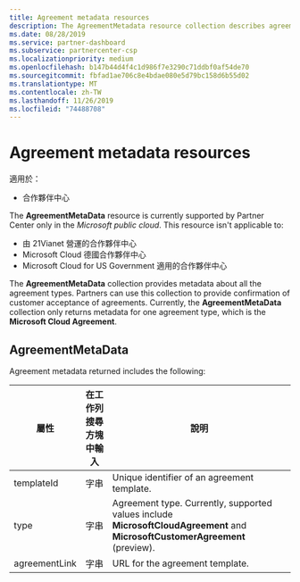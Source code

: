 ```yaml
---
title: Agreement metadata resources
description: The AgreementMetadata resource collection describes agreement types that partners can use to provide confirmation of customer acceptance.
ms.date: 08/28/2019
ms.service: partner-dashboard
ms.subservice: partnercenter-csp
ms.localizationpriority: medium
ms.openlocfilehash: b147b44d4f4c1d986f7e3290c71ddbf0af54de70
ms.sourcegitcommit: fbfad1ae706c8e4bdae080e5d79bc158d6b55d02
ms.translationtype: MT
ms.contentlocale: zh-TW
ms.lasthandoff: 11/26/2019
ms.locfileid: "74488708"
---
```

# <a name="agreement-metadata-resources"></a>Agreement metadata resources

適用於：

- 合作夥伴中心

The **AgreementMetaData** resource is currently supported by Partner Center only in the *Microsoft public cloud*. This resource isn't applicable to:

- 由 21Vianet 營運的合作夥伴中心
- Microsoft Cloud 德國合作夥伴中心
- Microsoft Cloud for US Government 適用的合作夥伴中心

The **AgreementMetaData** collection provides metadata about all the agreement types. Partners can use this collection to provide confirmation of customer acceptance of agreements. Currently, the **AgreementMetaData** collection only returns metadata for one agreement type, which is the **Microsoft Cloud Agreement**.

## <a name="agreementmetadata"></a>AgreementMetaData

Agreement metadata returned includes the following:

| 屬性      | 在工作列搜尋方塊中輸入               | 說明                                                                       |
|---------------|--------------------|-----------------------------------------------------------------------------------|
| templateId    | 字串             | Unique identifier of an agreement template.                                       |
| type          | 字串             | Agreement type. Currently, supported values include **MicrosoftCloudAgreement** and **MicrosoftCustomerAgreement** (preview). |
| agreementLink | 字串             | URL for the agreement template.                                                    |
